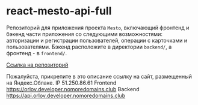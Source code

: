 # react-mesto-api-full
Репозиторий для приложения проекта `Mesto`, включающий фронтенд и бэкенд части приложения со следующими возможностями: авторизации и регистрации пользователей, операции с карточками и пользователями. Бэкенд расположите в директории `backend/`, а фронтенд - в `frontend/`. 

[Ссылка на репозиторий](https://github.com/orlov-oleg-developer/react-mesto-api-full)
  
Пожалуйста, прикрепите в это описание ссылку на сайт, размещенный на Яндекс.Облаке.
IP  51.250.86.61
Frontend  https://orlov.developer.nomoredomains.club
Backend  https://api.orlov.developer.nomoredomains.club
